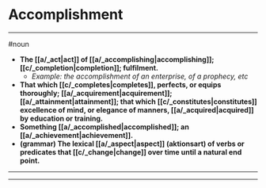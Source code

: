 # Accomplishment
---
#noun
- **The [[a/_act|act]] of [[a/_accomplishing|accomplishing]]; [[c/_completion|completion]]; fulfilment.**
	- _Example: the accomplishment of an enterprise, of a prophecy, etc_
- **That which [[c/_completes|completes]], perfects, or equips thoroughly; [[a/_acquirement|acquirement]]; [[a/_attainment|attainment]]; that which [[c/_constitutes|constitutes]] excellence of mind, or elegance of manners, [[a/_acquired|acquired]] by education or training.**
- **Something [[a/_accomplished|accomplished]]; an [[a/_achievement|achievement]].**
- **(grammar) The lexical [[a/_aspect|aspect]] (aktionsart) of verbs or predicates that [[c/_change|change]] over time until a natural end point.**
---
---
